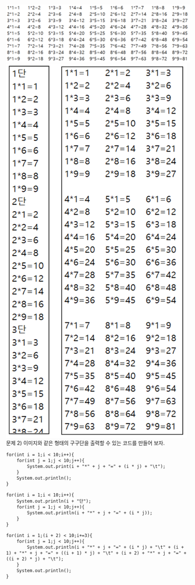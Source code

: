 ![image](./images/image39.png)
![image](./images/image40.png)
문제 2) 이미지와 같은 형태의 구구단을 출력할 수 있는 코드를 만들어 보자.
```
for(int i = 1;i < 10;i++){
    for(int j = 1;j < 10;j++){
        System.out.print(i + "*" + j + "=" + (i * j) + "\t");
    }
    System.out.println();
}
```
```
for(int i = 1;i < 10;i++){
    System.out.println(i + "단");
    for(int j = 1;j < 10;j++){
        System.out.println(i + "*" + j + "=" + (i * j));
    }
}
```
```
for(int i = 1;(i + 2) < 10;i+=3){
    for(int j = 1;j < 10;j++){
        System.out.println(i + "*" + j + "=" + (i * j) + "\t" + (i + 1) + "*" + j + "=" + ((i + 1) * j) + "\t" + (i + 2) + "*" + j + "=" + ((i + 2) * j) + "\t");
    }
    System.out.println();
}
```
